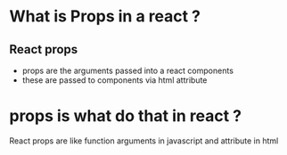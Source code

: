 # What is Props in a react ?

## React props

- props are the arguments passed into a react components
- these are passed to components via html attribute

# props is what do that in react ?

React props are like function arguments in javascript and attribute in html
